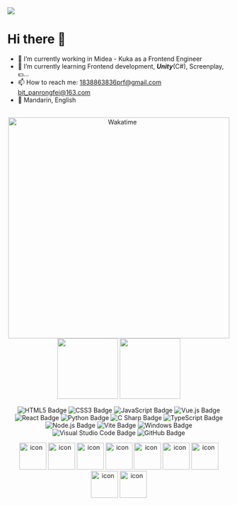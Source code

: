
<picture>
  <!-- <source media="(prefers-color-scheme: dark)" srcset="https://cdn.jsdelivr.net/gh/Tim-RongfeiPan/Tim-RongfeiPan/profile-3d-contrib/profile-night-rainbow.svg" /> -->
  <!-- <source media="(prefers-color-scheme: light)" srcset="https://cdn.jsdelivr.net/gh/Tim-RongfeiPan/Tim-RongfeiPan/profile-3d-contrib/profile-gitblock.svg" /> -->
  <!-- <img src="https://cdn.jsdelivr.net/gh/Tim-RongfeiPan/Tim-RongfeiPan/profile-3d-contrib/profile-night-rainbow.svg" /> -->
  <img src="https://cdn.jsdelivr.net/gh/Tim-RongfeiPan/Tim-RongfeiPan/profile-3d-contrib/profile-gitblock.svg" />
</picture>

</br>

# Hi there 👋

- 🔭 I’m currently working in Midea - Kuka as a Frontend Engineer
- 🌱 I’m currently learning Frontend development, ***Unity***(C#), Screenplay, 💴...
- 📫 How to reach me: <1838863836prf@gmail.com> <bit_panrongfei@163.com>
- 💬 Mandarin, English

</br>


<!-- <div align="center">
<img src="https://komarev.com/ghpvc/?username=Tim-RongfeiPan&amp;label=Views&amp;color=0e75b6&amp;style=flat"style="max-width: 100%;" >
<img src="https://badges.pufler.dev/visits/Tim-RongfeiPan/Tim-RongfeiPan?color=0e75b6&logo=github&style=flat-square">
</div> -->

<div align="center">

<!-- 
<picture>
  <source
    srcset="https://github-readme-stats.vercel.app/api/wakatime?username=Tim_RongfeiPan&layout=compact&text_color=f0f6fc&bg_color=00000000&hide_border=true&hide_title=true"
    media="(prefers-color-scheme: dark)"
  />
  <source
    srcset="https://github-readme-stats.vercel.app/api/wakatime?username=Tim_RongfeiPan&layout=compact&theme=rose&hide_border=true&hide_title=true"
    media="(prefers-color-scheme: light)"
  />
  <img src="https://github-readme-stats.vercel.app/api/wakatime?username=Tim_RongfeiPan&layout=compact&theme=rose&hide_border=true&hide_title=true" />
</picture> -->

</div>




<!-- 
<div align="center">

<img src="https://wakatime.com/share/@Tim_RongfeiPan/22490ad1-d673-4a51-9163-8ccb64aebafc.svg"  alt="Wakatime"/>

</div> -->

<!-- Wakatime Graph-->
<!-- <table>
  <tr>
    <td><img src="./img.jpg" width="500" alt="Wakatime"/></td>
    <td><img src="https://wakatime.com/share/@Tim_RongfeiPan/14cc1187-2fe4-4158-81ac-cc4e5fc7a480.svg" width="500" alt="Wakatime"/></td>
  </tr>
</table> -->

<div align="center">
<img src="https://wakatime.com/share/@Tim_RongfeiPan/14cc1187-2fe4-4158-81ac-cc4e5fc7a480.svg" width="500" alt="Wakatime"/>

</div>


<div align="center"> 

<img height="137px"  src="https://github-readme-stats.vercel.app/api?username=Tim-RongfeiPan&hide_title=true&hide_border=true&show_icons=trueline_height=21&text_color=000&icon_color=000&theme=rose" /> 
<img height="137px"  src="https://github-readme-stats.vercel.app/api/top-langs/?username=Tim-RongfeiPan&hide_title=true&hide_border=true&layout=compact&langs_count=6&text_color=000&icon_color=fff&theme=rose" />

</div>

<div align="center">

![HTML5 Badge](https://img.shields.io/badge/HTML5-E34F26?logo=html5&logoColor=fff&style=flat)
![CSS3 Badge](https://img.shields.io/badge/CSS3-1572B6?logo=css3&logoColor=fff&style=flat)
![JavaScript Badge](https://img.shields.io/badge/JavaScript-F7DF1E?logo=javascript&logoColor=000&style=flat)
![Vue.js Badge](https://img.shields.io/badge/Vue.js-4FC08D?logo=vuedotjs&logoColor=fff&style=flat)
![React Badge](https://img.shields.io/badge/React-61DAFB?logo=react&logoColor=000&style=flat)
![Python Badge](https://img.shields.io/badge/Python-3776AB?logo=python&logoColor=fff&style=flat)
![C Sharp Badge](https://img.shields.io/badge/C%20Sharp-239120?logo=csharp&logoColor=fff&style=flat)
![TypeScript Badge](https://img.shields.io/badge/TypeScript-3178C6?logo=typescript&logoColor=fff&style=flat)
![Node.js Badge](https://img.shields.io/badge/Node.js-393?logo=nodedotjs&logoColor=fff&style=flat)
![Vite Badge](https://img.shields.io/badge/Vite-646CFF?logo=vite&logoColor=fff&style=flat)
![Windows Badge](https://img.shields.io/badge/Windows-0078D6?logo=windows&logoColor=fff&style=flat)
![Visual Studio Code Badge](https://img.shields.io/badge/Visual%20Studio%20Code-007ACC?logo=visualstudiocode&logoColor=fff&style=flat)
![GitHub Badge](https://img.shields.io/badge/GitHub-181717?logo=github&logoColor=fff&style=flat)

</div>

<div align="center" >

<img src="https://techstack-generator.vercel.app/js-icon.svg" alt="icon" width="61" height="61" />
<img src="https://techstack-generator.vercel.app/ts-icon.svg" alt="icon" width="61" height="61" />
<img src="https://techstack-generator.vercel.app/csharp-icon.svg" alt="icon" width="61" height="61" />
<img src="https://techstack-generator.vercel.app/react-icon.svg" alt="icon" width="61" height="61" />
<img src="https://techstack-generator.vercel.app/python-icon.svg" alt="icon" width="61" height="61" />
<img src="https://techstack-generator.vercel.app/github-icon.svg" alt="icon" width="61" height="61" />
<img src="https://techstack-generator.vercel.app/nginx-icon.svg" alt="icon" width="61" height="61" />
<img src="https://techstack-generator.vercel.app/prettier-icon.svg" alt="icon" width="61" height="61" />
<img src="https://techstack-generator.vercel.app/sass-icon.svg" alt="icon" width="61" height="61" />

</div>